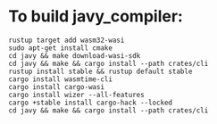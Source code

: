 # To build javy_compiler:
`rustup target add wasm32-wasi`  
`sudo apt-get install cmake`  
`cd javy && make download-wasi-sdk`  
`cd javy && make && cargo install --path crates/cli`  
`rustup install stable && rustup default stable`      
`cargo install wasmtime-cli`   
`cargo install cargo-wasi`  
`cargo install wizer --all-features`  
`cargo +stable install cargo-hack --locked`  
`cd javy && make && cargo install --path crates/cli`